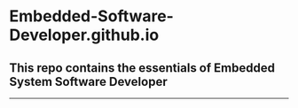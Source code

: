 # Embedded-Software-Developer.github.io

## This repo contains the essentials of Embedded System Software Developer

***
